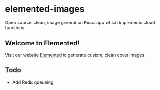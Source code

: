 # elemented-images
Open source, clean, image generation React app which implements cloud functions.

<h2>Welcome to Elemented!</h2>
Visit our website <a href="elemented.io">Elemented</a> to generate custom, clean cover images.

<h2>Todo</h2>
<ul>
  <li>Add Redis queueing</li>
